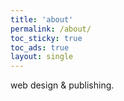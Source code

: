 ```yaml
---
title: 'about'
permalink: /about/
toc_sticky: true
toc_ads: true
layout: single
---
```


web design & publishing.
